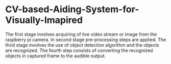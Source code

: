 # CV-based-Aiding-System-for-Visually-Imapired
The first stage involves acquiring of live video stream or image from the raspberry pi camera. In second stage pre-processing steps are applied. The third stage involves the use of object detection algorithm and the objects are recognized. The fourth step consists of converting the recognized objects in captured frame to the audible output.
